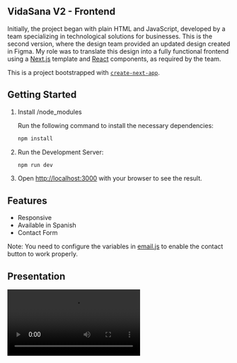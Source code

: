 ## VidaSana V2 - Frontend

Initially, the project began with plain HTML and JavaScript, developed by a team specializing in technological solutions for businesses. This is the second version, where the design team provided an updated design created in Figma. My role was to translate this design into a fully functional frontend using a [Next.js](https://nextjs.org/) template and [React](https://react.dev/) components, as required by the team.

This is a  project bootstrapped with [`create-next-app`](https://github.com/vercel/next.js/tree/canary/packages/create-next-app).

## Getting Started

1.  Install /node_modules

    Run the following command to install the necessary dependencies:

    ```bash
    npm install
    ```

2.  Run the Development Server:

    ```bash
    npm run dev
    ```

3.  Open [http://localhost:3000](http://localhost:3000) with your browser to see the result.

## Features

* Responsive
* Available in Spanish
* Contact Form

Note: You need to configure the variables in [email.js](https://www.emailjs.com/docs/sdk/installation/) to enable the contact button to work properly.

## Presentation

<video src="https://github.com/user-attachments/assets/ede2bdd6-4516-4a90-a69e-a1bebaf1b530" controls type="video/mp4"></video>

